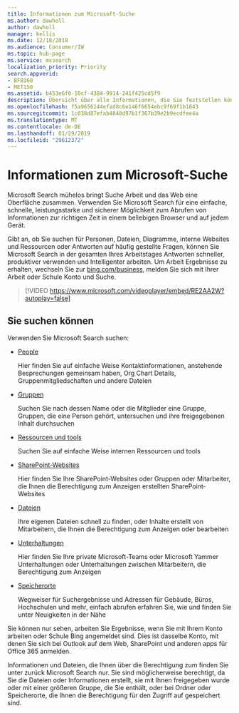 ```yaml
---
title: Informationen zum Microsoft-Suche
ms.author: dawholl
author: dawholl
manager: kellis
ms.date: 12/18/2018
ms.audience: Consumer/IW
ms.topic: hub-page
ms.service: mssearch
localization_priority: Priority
search.appverid:
- BFB160
- MET150
ms.assetid: b453e6f0-10cf-4384-9914-241f425cd5f9
description: Übersicht über alle Informationen, die Sie feststellen können, wenn Sie Microsoft Search verwenden
ms.openlocfilehash: f5a9656144efad8c6e146f6654ebc9f69f1b1843
ms.sourcegitcommit: 1c038d87efab4840d97b1f367b39e2b9ecdfee4a
ms.translationtype: MT
ms.contentlocale: de-DE
ms.lasthandoff: 01/29/2019
ms.locfileid: "29612372"
---
```

# <a name="about-microsoft-search"></a>Informationen zum Microsoft-Suche

Microsoft Search mühelos bringt Suche Arbeit und das Web eine Oberfläche zusammen. Verwenden Sie Microsoft Search für eine einfache, schnelle, leistungsstarke und sicherer Möglichkeit zum Abrufen von Informationen zur richtigen Zeit in einem beliebigen Browser und auf jedem Gerät.
  
Gibt an, ob Sie suchen für Personen, Dateien, Diagramme, interne Websites und Ressourcen oder Antworten auf häufig gestellte Fragen, können Sie Microsoft Search in der gesamten Ihres Arbeitstages Antworten schneller, produktiver verwenden und Intelligenter arbeiten. Um Arbeit Ergebnisse zu erhalten, wechseln Sie zur [bing.com/business](https://www.bing.com/business), melden Sie sich mit Ihrer Arbeit oder Schule Konto und Suche. 
  
> [!VIDEO https://www.microsoft.com/videoplayer/embed/RE2AA2W?autoplay=false]

## <a name="what-you-can-find"></a>Sie suchen können
  
Verwenden Sie Microsoft Search suchen:
  
- [People](find-people-and-groups.md)
    
    Hier finden Sie auf einfache Weise Kontaktinformationen, anstehende Besprechungen gemeinsam haben, Org Chart Details, Gruppenmitgliedschaften und andere Dateien
    
- [Gruppen](find-people-and-groups.md)
    
    Suchen Sie nach dessen Name oder die Mitglieder eine Gruppe, Gruppen, die eine Person gehört, untersuchen und ihre freigegebenen Inhalt durchsuchen
    
- [Ressourcen und tools](find-resources-tools-and-more.md)
    
    Suchen Sie auf einfache Weise internen Ressourcen und tools
    
- [SharePoint-Websites](find-sharepoint-sites.md)
    
    Hier finden Sie Ihre SharePoint-Websites oder Gruppen oder Mitarbeiter, die Ihnen die Berechtigung zum Anzeigen erstellten SharePoint-Websites
    
- [Dateien](find-files.md)
    
    Ihre eigenen Dateien schnell zu finden, oder Inhalte erstellt von Mitarbeitern, die Ihnen die Berechtigung zum Anzeigen oder bearbeiten
    
- [Unterhaltungen](find-conversations.md)
    
    Hier finden Sie Ihre private Microsoft-Teams oder Microsoft Yammer Unterhaltungen oder Unterhaltungen zwischen Mitarbeitern, die Berechtigung zum Anzeigen
    
- [Speicherorte](find-locations.md)
    
    Wegweiser für Suchergebnisse und Adressen für Gebäude, Büros, Hochschulen und mehr, einfach abrufen erfahren Sie, wie und finden Sie unter Neuigkeiten in der Nähe    
    
Sie können nur sehen, arbeiten Sie Ergebnisse, wenn Sie mit Ihrem Konto arbeiten oder Schule Bing angemeldet sind. Dies ist dasselbe Konto, mit denen Sie sich bei Outlook auf dem Web, SharePoint und anderen apps für Office 365 anmelden. 
  
Informationen und Dateien, die Ihnen über die Berechtigung zum finden Sie unter zurück Microsoft Search nur. Sie sind möglicherweise berechtigt, da Sie die Dateien oder Informationen erstellt, sie mit Ihnen freigegeben wurde oder mit einer größeren Gruppe, die Sie enthält, oder bei Ordner oder Speicherorte, die Ihnen die Berechtigung für den Zugriff auf gespeichert sind.

  

